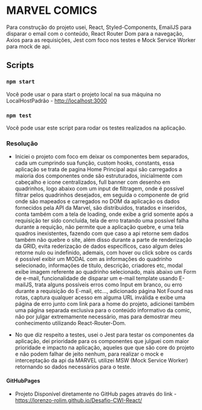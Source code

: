 # MARVEL COMICS

Para construção do projeto usei, React, Styled-Components, EmailJS para disparar o email com o conteúdo, React Router Dom para a navegação, Axios para as requisições, Jest com foco nos testes e Mock Service Worker para mock de api.

## Scripts

### `npm start`

Você pode usar o para start o projeto local na sua máquina no LocalHostPadrão - [http://localhost:3000](http://localhost:3000)

### `npm test`

Você pode usar este script para rodar os testes realizados na aplicação.

### Resolução

- Iniciei o projeto com foco em deixar os componentes bem separados, cada um cumprindo sua função, custom hooks, constants, essa aplicação se trata de pagina Home Principal aqui são carregados a maioria dos componentes onde são estruturados, inicialmente com cabeçalho e icone centralizados, full banner com desenho em quadrinhos, logo abaixo com um input de filtragem, onde é possível filtrar pelos quadrinhos desejados, em seguida o componente de grid onde são mapeados e carregados no DOM da aplicação os dados fornecidos pela API da Marvel, são distribuidos, tratados e inseridos, conta também com a tela de loading, onde exibe a grid somente após a requisição ter sido concluída, tela de erro tratando uma possível falha durante a requição, não permite que a aplicação quebre, e uma tela quadros inexistentes, fazendo com que caso a api retorne sem dados também não quebre o site, além disso durante a parte de renderização da GRID, evita rederização de dados específicos, caso algum deles retorne nulo ou indefinido, ademais, com hover ou click sobre os cards é possível exibir um MODAL com as informações do quadrinho selecionado, informações de título, descrição, criadores etc, modal exibe imagem referente ao quadrinho selecionado, mais abaixo um Form de e-mail, funcionalidade de disparar um e-mail template usando E-mailJS, trata alguns possíveis erros como Input em branco, ou erro durante a requisição do E-mail, etc..., adicionado página Not Found nas rotas, captura qualquer acesso em alguma URL inválida e exibe uma página de erro junto com link para a home do projeto, adicionei também uma página separada exclusiva para o conteúdo informativo da comic, não por julgar extremamente necessário, mas para demostrar meu conhecimento utilizando React-Router-Dom.

- No que diz respeito a testes, usei o Jest para testar os componentes da aplicação, dei prioridade para os componentes que julguei com maior prioridade e impacto na aplicação, aqueles que que são core do projeto e não podem falhar de jeito nenhum, para realizar o mock e interceptação da api da MARVEL utilizei MSW (Mock Service Worker) retornando so dados necessários para o teste.

#### GitHubPages

- Projeto Disponível diretamente no GitHub pages através do link - https://lorenzo-rolim.github.io/Desafio-CWI-React/
